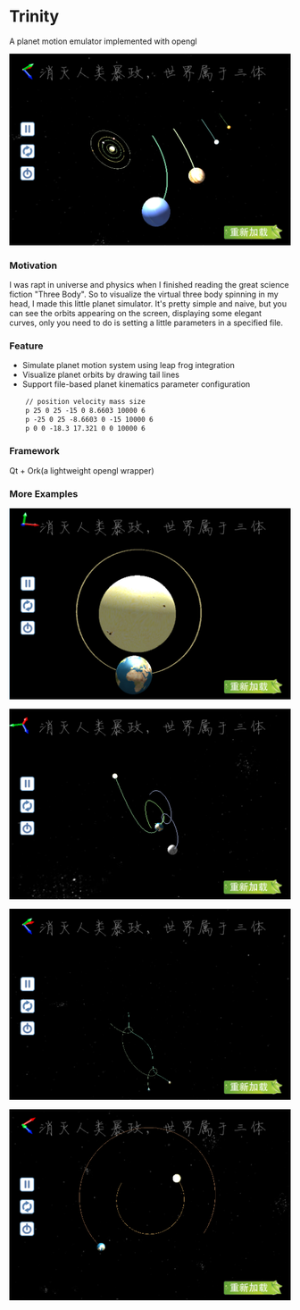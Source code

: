 # Trinity
A planet motion emulator implemented with opengl 

![cover](https://github.com/Code-Guy/Trinity/blob/master/Trinity/snapshots/psb%20(5).png?raw=true)
### Motivation
I was rapt in universe and physics when I finished reading the great science fiction "Three Body". So to visualize the virtual three body spinning in my head, I made this little planet simulator. It's pretty simple and naive, but you can see the orbits appearing on the screen, displaying some elegant curves, only you need to do is setting a little parameters in a specified file.

### Feature

 - Simulate planet motion system using leap frog integration
 - Visualize planet orbits by drawing tail lines
 -  Support file-based planet kinematics parameter configuration
```
    // position velocity mass size
	p 25 0 25 -15 0 8.6603 10000 6
	p -25 0 25 -8.6603 0 -15 10000 6
	p 0 0 -18.3 17.321 0 0 10000 6
```
### Framework
Qt + Ork(a lightweight opengl wrapper)
### More Examples
![cover](https://github.com/Code-Guy/Trinity/blob/master/Trinity/snapshots/psb%20(6).png?raw=true)

![cover](https://github.com/Code-Guy/Trinity/blob/master/Trinity/snapshots/psb%20(1).png?raw=true)

![cover](https://github.com/Code-Guy/Trinity/blob/master/Trinity/snapshots/psb%20(4).png?raw=true)

![cover](https://github.com/Code-Guy/Trinity/blob/master/Trinity/snapshots/psb%20(3).png?raw=true)



